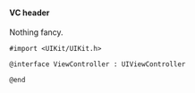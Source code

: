 #### VC header

Nothing fancy.

```objc
#import <UIKit/UIKit.h>

@interface ViewController : UIViewController

@end
```

